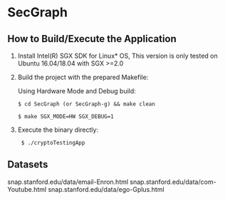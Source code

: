 # SecGraph

## How to Build/Execute the Application

1. Install Intel(R) SGX SDK for Linux* OS, This version is only tested on Ubuntu 16.04/18.04 with SGX >=2.0

2. Build the project with the prepared Makefile:
   
   Using Hardware Mode and Debug build:
      ```
      $ cd SecGraph (or SecGraph-g) && make clean
       
      $ make SGX_MODE=HW SGX_DEBUG=1
      ```

3. Execute the binary directly:
   ```
    $ ./cryptoTestingApp
   ```

## Datasets
snap.stanford.edu/data/email-Enron.html
snap.stanford.edu/data/com-Youtube.html
snap.stanford.edu/data/ego-Gplus.html
